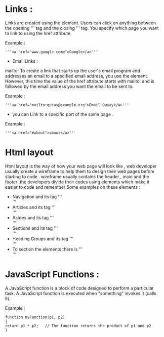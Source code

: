 # Links : 

Links are created using the <a> element. Users can click on anything
between the opening '''<a> tag and the closing </a>''' tag. You specify
which page you want to link to using the href attribute.


Example :

	'''<a href="www.google.come">Google</a>'''



* Email Links :

mailto:
To create a link that starts up
the user's email program and
addresses an email to a specified
email address, you use the <a>
element. However, this time the
value of the href attribute starts
with mailto: and is followed by
the email address you want the
email to be sent to.

Example : 
	
	'''<a href="mailto:qusay@example.org">Email Qusay</a>'''



* you can Link to a specific
part of the same page .

Example :

	'''<a href="#about">about</a>'''



# Html layout

Html layout is the way of how your web page will look like , web developer usually create
a wireframe to help them to design their web pages before starting to code .
wireframe usually contains the header  , main  and the footer .the developers divide their codes using elements which make it easier to code and remember
Some examples on these elements :
* Navigation  		and its tag  '''<nav> </nav>'''
* Articles    		and its tag '''<article> </article>'''
* Asides 	    		and its tag '''<aside> </aside>'''
* Sections    		and its tag '''<section> </section>'''
* Heading Groups 		and its tag '''<hgroup> </hgroup>'''
* To section the elements there is '''<div> </div>'''


# JavaScript Functions :

A JavaScript function is a block of code designed to perform a particular task.
A JavaScript function is executed when "something" invokes it (calls it).

Example : 

	function myFunction(p1, p2) 
	{
  	return p1 * p2;   // The function returns the product of p1 and p2
	}

